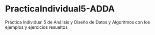 # PracticaIndividual5-ADDA
Práctica Individual 5 de Análisis y Diseño de Datos y Algoritmos con los ejemplos y ejercicios resueltos
